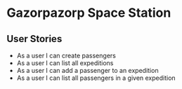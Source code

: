 # Gazorpazorp Space Station

## User Stories

- As a user I can create passengers
- As a user I can list all expeditions
- As a user I can add a passenger to an expedition
- As a user I can list all passengers in a given expedition

